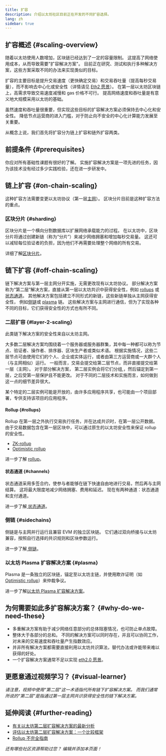 ```yaml
---
title: 扩容
description: 介绍以太坊社区目前正在开发的不同扩容选择。
lang: zh
sidebar: true
---
```


## 扩容概述 {#scaling-overview}

随着以太坊使用人数增加，区块链已经达到了一定的容量限制。 这提高了网络使用成本，从而导致需要"扩容解决方案"。 目前正在研究、测试和执行多种解决方案，这些方案采取不同的办法来实现类似的目标。

扩容的主要目标是提升交易速度（更快确定交易）和交易吞吐量（提高每秒交易量），而不影响去中心化或安全性（详情请见 [Eth2 愿景](/eth2/vision/)）。 在第一层以太坊区块链上，高需求导致交易速度减慢和 gas 价格不可行。 提高网络速度和吞吐量是有意义地大规模采用以太坊的基础。

虽然速度和吞吐量很重要，但实现这些目标的扩容解决方案必须保持去中心化和安全性。 降低节点运营商的进入门槛，对于防止向不安全的中心化计算能力发展至关重要。

从概念上说，我们首先将扩容分为链上扩容和链外扩容两类。

## 前提条件 {#prerequisites}

你应对所有基础性课题有很好的了解。 实施扩容解决方案是一项先进的任务，因为该技术没有经过多少实践检验，还在进一步研发中。

## 链上扩容 {#on-chain-scaling}

这种扩容方法需要变更以太坊协议（第一层[主网](/glossary/#mainnet)）。 区块分片目前是这种扩容方法的重点。

### 区块分片 {#sharding}

区块分片是一个横向分割数据库以扩展网络承载能力的过程。 在以太坊中，区块分片将通过创建新链（称为“分片”）来减少网络拥塞和增加每秒交易量。 这还可以减轻每位验证者的负担，因为他们不再需要处理整个网络的所有交易。

详细了解[区块分片](/eth2/shard-chains/)。

## 链下扩容 {#off-chain-scaling}

链下解决方案与第一层主网分开实施，无需更改现有以太坊协议。 部分解决方案称为“第二层”解决方案，直接从第一层以太坊共识中获得安全性，例如 [rollups](/developers/docs/scaling/layer-2-rollups/) 或[状态通道](/developers/docs/scaling/state-channels/)。 其他解决方案包括建立不同形式的新链，这些新链单独从主网获得安全性， 例如[侧链](#sidechains)或 [plasma](#plasma) 链。 这些解决方案与主网进行通信，但为了实现各种不同的目标，它们获得安全性的方式也有所不同。

### 二层扩容 {#layer-2-scaling}

此类链下解决方案的安全性来自以太坊主网。

大多数二层解决方案均围绕着一个服务器或服务器群集，其中每一种都可以称为节点、验证者、操作者、排序器、区块生产者或类似术语。 根据实施情况，这些二层节点可由使用它们的个人、企业或实体运行，或者由第三方运营商或一大群个人（与主网相似）运行。 一般而言，交易会提交给第二层节点，而非直接提交给第一层（主网）。 对于部分解决方案， 第二层实例会将它们分组,，然后锚定到第一层，之后受第一层保护且不能更改。 对于不同的二层技术和实施而言，如何做到这一点的细节差异很大。

某个特定的二层实例可能是开放的，由许多应用程序共享，也可能由一个项目部署，专供支持该项目的应用程序。

#### Rollup {#rollups}

Rollup 在第一层之外执行交易执行任务，并在达成共识时，在第一层公开数据。 由于交易数据包含在第一层区块中，可以通过原生的以太坊安全性来保证 rollup 的安全性。

- [ZK-rollup](/developers/docs/scaling/layer-2-rollups/#zk-rollups)
- [Optimistic rollup](/developers/docs/scaling/layer-2-rollups/#optimistic-rollups)

进一步了解 [rollup](/developers/docs/scaling/layer-2-rollups/)。

#### 状态通道 {#channels}

状态通道采用多签合约，使参与者能够在链下快速自由地进行交易，然后再与主网结算。 这将最大限度地减少网络拥塞、费用和延迟。 现在有两种通道：状态通道和支付通道。

进一步了解[ 状态通道](/developers/docs/scaling/state-channels/)。

### 侧链 {#sidechains}

侧链是与主网并行运行且兼容 EVM 的独立区块链。 它们通过双向桥接与以太坊兼容，按照自行选择的共识规则和区块参数运行。

进一步了解[ 侧链](/developers/docs/scaling/sidechains/)。

### 以太坊 Plasma 扩容解决方案 {#plasma}

Plasma 是一条独立的区块链，锚定至以太坊主链，并使用欺诈证明（如[Optimistic rollup](/developers/docs/scaling/layer-2-rollups/#optimistic-rollups)）来仲裁争议。

进一步了解[以太坊 Plasma 扩容解决方案](/developers/docs/scaling/plasma/)。

## 为何需要如此多扩容解决方案？ {#why-do-we-need-these}

- 多重解决方案有助于减少网络任意部分的总体阻塞情况，也可防止单点故障。
- 整体大于各部分的总和。 不同的解决方案可以同时存在，并且可以协同工作，对未来的交易速度和吞吐量产生指数效应。
- 并非所有解决方案都需要直接利用以太坊共识算法，替代办法或许能带来难以获得的好处。
- 一个扩容解决方案通常不足以实现 [eth2.0 愿景](/eth2/vision/)。

## 更愿意通过视频学习？ {#visual-learner}

<YouTube id="BgCgauWVTs0" />

_请注意，视频中使用“第二层”这一术语指代所有链下扩容解决方案。 而我们通常所说的“第二层”是指通过第一层主网共识获得安全性的链下解决方案。_

## 延伸阅读 {#further-reading}

- [有关以太坊第二层扩容解决方案的最新分析](https://www.l2beat.com/)
- [评估以太坊第二层扩容解决方案：一个比较框架](https://medium.com/matter-labs/evaluating-ethereum-l2-scaling-solutions-a-comparison-framework-b6b2f410f955)
- [Rollup 不完全指南](https://vitalik.ca/general/2021/01/05/rollup.html)

_还有哪些社区资源帮助过您？ 编辑并添加本页面！_
